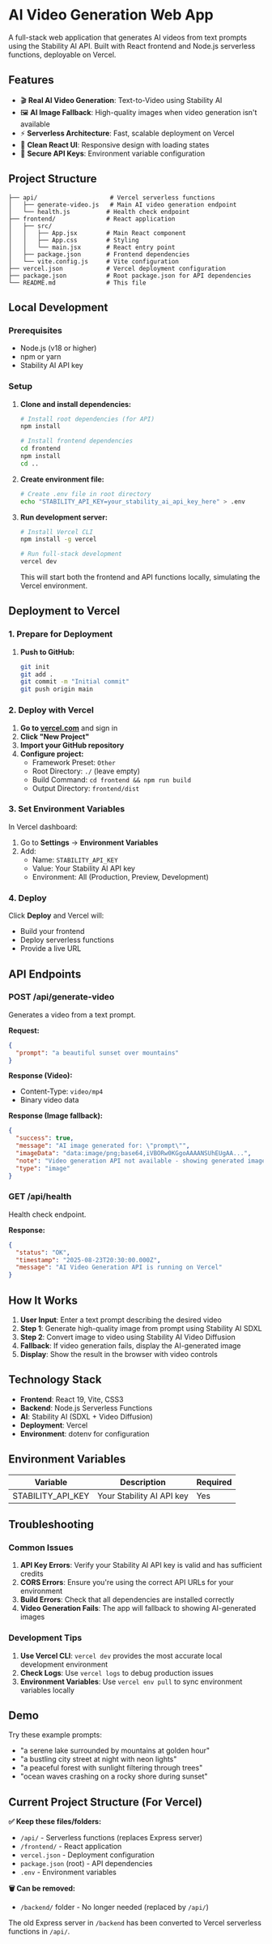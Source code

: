 # AI Video Generation Web App

A full-stack web application that generates AI videos from text prompts using the Stability AI API. Built with React frontend and Node.js serverless functions, deployable on Vercel.

## Features

- 🎬 **Real AI Video Generation**: Text-to-Video using Stability AI
- 🖼️ **AI Image Fallback**: High-quality images when video generation isn't available
- ⚡ **Serverless Architecture**: Fast, scalable deployment on Vercel
- 🎨 **Clean React UI**: Responsive design with loading states
- 🔐 **Secure API Keys**: Environment variable configuration

## Project Structure

```
├── api/                    # Vercel serverless functions
│   ├── generate-video.js   # Main AI video generation endpoint
│   └── health.js          # Health check endpoint
├── frontend/              # React application
│   ├── src/
│   │   ├── App.jsx        # Main React component
│   │   ├── App.css        # Styling
│   │   └── main.jsx       # React entry point
│   ├── package.json       # Frontend dependencies
│   └── vite.config.js     # Vite configuration
├── vercel.json            # Vercel deployment configuration
├── package.json           # Root package.json for API dependencies
└── README.md              # This file
```

## Local Development

### Prerequisites
- Node.js (v18 or higher)
- npm or yarn
- Stability AI API key

### Setup

1. **Clone and install dependencies:**
   ```bash
   # Install root dependencies (for API)
   npm install
   
   # Install frontend dependencies
   cd frontend
   npm install
   cd ..
   ```

2. **Create environment file:**
   ```bash
   # Create .env file in root directory
   echo "STABILITY_API_KEY=your_stability_ai_api_key_here" > .env
   ```

3. **Run development server:**
   ```bash
   # Install Vercel CLI
   npm install -g vercel
   
   # Run full-stack development
   vercel dev
   ```
   
   This will start both the frontend and API functions locally, simulating the Vercel environment.

## Deployment to Vercel

### 1. Prepare for Deployment

1. **Push to GitHub:**
   ```bash
   git init
   git add .
   git commit -m "Initial commit"
   git push origin main
   ```

### 2. Deploy with Vercel

1. **Go to [vercel.com](https://vercel.com)** and sign in
2. **Click "New Project"**
3. **Import your GitHub repository**
4. **Configure project:**
   - Framework Preset: `Other`
   - Root Directory: `./` (leave empty)
   - Build Command: `cd frontend && npm run build`
   - Output Directory: `frontend/dist`

### 3. Set Environment Variables

In Vercel dashboard:
1. Go to **Settings** → **Environment Variables**
2. Add:
   - Name: `STABILITY_API_KEY`
   - Value: Your Stability AI API key
   - Environment: All (Production, Preview, Development)

### 4. Deploy

Click **Deploy** and Vercel will:
- Build your frontend
- Deploy serverless functions
- Provide a live URL

## API Endpoints

### POST /api/generate-video
Generates a video from a text prompt.

**Request:**
```json
{
  "prompt": "a beautiful sunset over mountains"
}
```

**Response (Video):**
- Content-Type: `video/mp4`
- Binary video data

**Response (Image fallback):**
```json
{
  "success": true,
  "message": "AI image generated for: \"prompt\"",
  "imageData": "data:image/png;base64,iVBORw0KGgoAAAANSUhEUgAA...",
  "note": "Video generation API not available - showing generated image",
  "type": "image"
}
```

### GET /api/health
Health check endpoint.

**Response:**
```json
{
  "status": "OK",
  "timestamp": "2025-08-23T20:30:00.000Z",
  "message": "AI Video Generation API is running on Vercel"
}
```

## How It Works

1. **User Input**: Enter a text prompt describing the desired video
2. **Step 1**: Generate high-quality image from prompt using Stability AI SDXL
3. **Step 2**: Convert image to video using Stability AI Video Diffusion
4. **Fallback**: If video generation fails, display the AI-generated image
5. **Display**: Show the result in the browser with video controls

## Technology Stack

- **Frontend**: React 19, Vite, CSS3
- **Backend**: Node.js Serverless Functions
- **AI**: Stability AI (SDXL + Video Diffusion)
- **Deployment**: Vercel
- **Environment**: dotenv for configuration

## Environment Variables

| Variable | Description | Required |
|----------|-------------|----------|
| STABILITY_API_KEY | Your Stability AI API key | Yes |

## Troubleshooting

### Common Issues

1. **API Key Errors**: Verify your Stability AI API key is valid and has sufficient credits
2. **CORS Errors**: Ensure you're using the correct API URLs for your environment
3. **Build Errors**: Check that all dependencies are installed correctly
4. **Video Generation Fails**: The app will fallback to showing AI-generated images

### Development Tips

1. **Use Vercel CLI**: `vercel dev` provides the most accurate local development environment
2. **Check Logs**: Use `vercel logs` to debug production issues
3. **Environment Variables**: Use `vercel env pull` to sync environment variables locally

## Demo

Try these example prompts:
- "a serene lake surrounded by mountains at golden hour"
- "a bustling city street at night with neon lights"
- "a peaceful forest with sunlight filtering through trees"
- "ocean waves crashing on a rocky shore during sunset"

## Current Project Structure (For Vercel)

**✅ Keep these files/folders:**
- `/api/` - Serverless functions (replaces Express server)
- `/frontend/` - React application
- `vercel.json` - Deployment configuration
- `package.json` (root) - API dependencies
- `.env` - Environment variables

**🗑️ Can be removed:**
- `/backend/` folder - No longer needed (replaced by `/api/`)

The old Express server in `/backend` has been converted to Vercel serverless functions in `/api/`.

